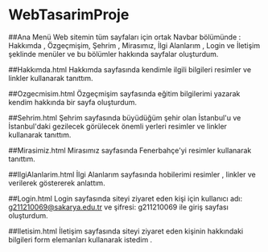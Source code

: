 # WebTasarimProje
##Ana Menü Web sitemin tüm sayfaları için ortak Navbar bölümünde : Hakkımda , Özgeçmişim, Şehrim , Mirasımız, İlgi Alanlarım , Login ve İletişim şeklinde menüler ve bu bölümler hakkında sayfalar oluşturdum.

##Hakkımda.html Hakkımda sayfasında kendimle ilgili bilgileri resimler ve linkler kullanarak tanıttım.

##Ozgecmisim.html Özgeçmişim sayfasında eğitim bilgilerimi yazarak kendim hakkında bir sayfa oluşturdum.

##Sehrim.html Şehrim sayfasında büyüdüğüm şehir olan İstanbul'u ve İstanbul'daki gezilecek görülecek önemli yerleri resimler ve linkler kullanarak tanıttım.

##Mirasimiz.html Mirasımız sayfasında Fenerbahçe'yi resimler kullanarak tanıttım.

##IlgiAlanlarim.html İlgi Alanlarım sayfasında hobilerimi resimler , linkler ve verilerek göstererek anlattım.

##Login.html Login sayfasında siteyi ziyaret eden kişi için kullanıcı adı: g211210069@sakarya.edu.tr ve şifresi: g211210069 ile giriş sayfası oluşturdum.

##Iletisim.html İletişim sayfasında siteyi ziyaret eden kişinin hakkındaki bilgileri form elemanları kullanarak istedim .
